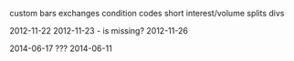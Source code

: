 custom bars
exchanges
condition codes
short interest/volume
splits
divs

2012-11-22
2012-11-23 - is missing?
2012-11-26

2014-06-17
???
2014-06-11
